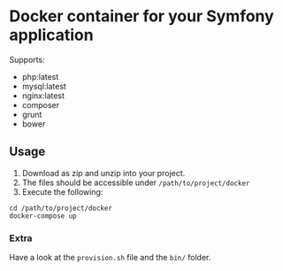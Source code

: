 # Docker container for your Symfony application 
 
Supports: 
 
- php:latest 
- mysql:latest 
- nginx:latest 
- composer 
- grunt 
- bower 
 
## Usage 
 
1. Download as zip and unzip into your project. 
2. The files should be accessible under `/path/to/project/docker` 
3. Execute the following: 
 
``` 
cd /path/to/project/docker 
docker-compose up 
``` 
 
### Extra 
 
Have a look at the `provision.sh` file and the `bin/` folder. 